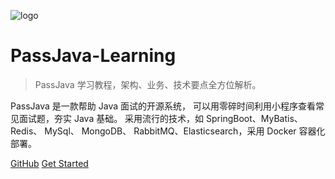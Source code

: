 ![logo](images/logo.png)

# PassJava-Learning

> PassJava 学习教程，架构、业务、技术要点全方位解析。

PassJava 是一款帮助 Java 面试的开源系统，
可以用零碎时间利用小程序查看常见面试题，夯实 Java 基础。
采用流行的技术，如 SpringBoot、MyBatis、Redis、 MySql、
MongoDB、 RabbitMQ、Elasticsearch，采用 Docker 容器化部署。

[GitHub](https://github.com/jackson0714/PassJava-Learning)
[Get Started](README.md)

<!-- 背景图片 -->

<!-- 背景色 -->
<!-- ![color](#f0f0f0) -->
